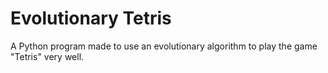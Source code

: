 # Evolutionary Tetris
A Python program made to use an evolutionary algorithm to play the game "Tetris" very well.
